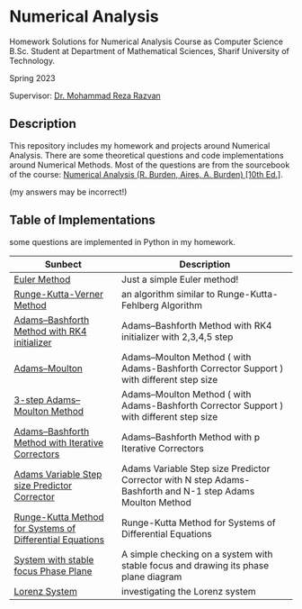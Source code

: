 

# Numerical Analysis
Homework Solutions for Numerical Analysis Course as Computer Science B.Sc. Student at Department of Mathematical Sciences, Sharif University of Technology.

Spring 2023

Supervisor: [Dr. Mohammad Reza Razvan](http://math.sharif.ir/faculties/razvan)


## Description
This repository includes my homework and projects around Numerical Analysis.
There are some theoretical questions and code implementations around Numerical Methods. Most of the questions are from the sourcebook of the course: [Numerical Analysis (R. Burden, Aires, A. Burden) [10th Ed.]](https://www.amazon.com/Richard-Burden-Numerical-Analysis-Hardcover/dp/B00SB3UL20).

(my answers may be incorrect!)

## Table of Implementations
some questions are implemented in Python in my homework.

| Sunbect | Description |
| --- | --- |
| [Euler Method](./Homeworks/5_2_9_Euler_method.ipynb) | Just a simple Euler method! |
| [Runge-Kutta-Verner Method](./Homeworks/5_5_7_Runge-Kutta-Verner_method.ipynb) | an algorithm similar to Runge-Kutta-Fehlberg Algorithm |
| [Adams–Bashforth Method with RK4 initializer](./Homeworks/5_6_3_b_Adams–Bashforth_rk4_intializer.ipynb) | Adams–Bashforth Method with RK4 initializer with 2,3,4,5 step |
| [Adams–Moulton](./Homeworks/5_6_6_Adams–Moulton.ipynb) |Adams–Moulton Method ( with Adams-Bashforth Corrector Support ) with different step size |
| [3-step Adams–Moulton Method](./Homeworks/5_6_13_3-step_Adams-Moulton_functional_itartion_vs_fix_point.ipynb) |Adams–Moulton Method ( with Adams-Bashforth Corrector Support ) with different step size |
| [Adams–Bashforth Method with Iterative Correctors](./Homeworks/5_6_15_Adams–Bashforth_with_Iterative_Correctors.ipynb) |Adams–Bashforth Method with  p Iterative Correctors |
| [Adams Variable Step size Predictor Corrector](./Homeworks/5_7_8_Adams_Variable_Step_Size_Predictor_Corrector.ipynb) |Adams Variable Step size Predictor Corrector with N step Adams-Bashforth and N-1 step Adams Moulton Method|
| [Runge-Kutta Method for Systems of Differential Equations](./Homeworks/5_9_2_b_Runge-Kutta_for_Systems_of_Differential_Equations.ipynb) |Runge-Kutta Method for Systems of Differential Equations|
| [System with stable focus Phase Plane](./Homeworks/System_with_Stable_Focus_Phase_Plane.ipynb) |A simple checking on a system with stable focus and drawing its phase plane diagram|
| [Lorenz System](./Homeworks/Lorenz) | investigating the Lorenz system|

